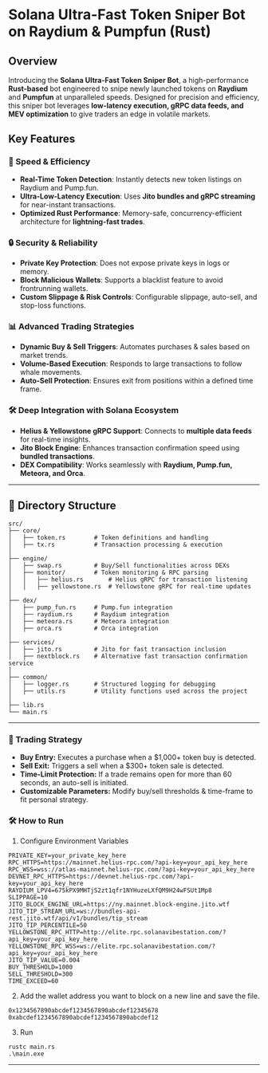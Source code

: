# <h1>Solana Ultra-Fast Token Sniper Bot on Raydium & Pumpfun (Rust) </h1>

## Overview

Introducing the **Solana Ultra-Fast Token Sniper Bot**, a high-performance **Rust-based** bot engineered to snipe newly launched tokens on **Raydium** and **Pumpfun** at unparalleled speeds. Designed for precision and efficiency, this sniper bot leverages **low-latency execution, gRPC data feeds, and MEV optimization** to give traders an edge in volatile markets.

## Key Features

### 🚀 Speed & Efficiency
- **Real-Time Token Detection**: Instantly detects new token listings on Raydium and Pump.fun.
- **Ultra-Low-Latency Execution**: Uses **Jito bundles and gRPC streaming** for near-instant transactions.
- **Optimized Rust Performance**: Memory-safe, concurrency-efficient architecture for **lightning-fast trades**.

### 🔒 Security & Reliability
- **Private Key Protection**: Does not expose private keys in logs or memory.
- **Block Malicious Wallets**: Supports a blacklist feature to avoid frontrunning wallets.
- **Custom Slippage & Risk Controls**: Configurable slippage, auto-sell, and stop-loss functions.

### 📊 Advanced Trading Strategies
- **Dynamic Buy & Sell Triggers**: Automates purchases & sales based on market trends.
- **Volume-Based Execution**: Responds to large transactions to follow whale movements.
- **Auto-Sell Protection**: Ensures exit from positions within a defined time frame.

### 🛠️ Deep Integration with Solana Ecosystem
- **Helius & Yellowstone gRPC Support**: Connects to **multiple data feeds** for real-time insights.
- **Jito Block Engine**: Enhances transaction confirmation speed using **bundled transactions**.
- **DEX Compatibility**: Works seamlessly with **Raydium, Pump.fun, Meteora, and Orca**.

---

## 📁 Directory Structure

```plaintext
src/
├── core/
│   ├── token.rs        # Token definitions and handling
│   ├── tx.rs           # Transaction processing & execution
│
├── engine/
│   ├── swap.rs         # Buy/Sell functionalities across DEXs
│   ├── monitor/        # Token monitoring & RPC parsing
│   │   ├── helius.rs       # Helius gRPC for transaction listening
│   │   ├── yellowstone.rs  # Yellowstone gRPC for real-time updates
│
├── dex/
│   ├── pump_fun.rs     # Pump.fun integration
│   ├── raydium.rs      # Raydium integration
│   ├── meteora.rs      # Meteora integration
│   ├── orca.rs         # Orca integration
│
├── services/
│   ├── jito.rs         # Jito for fast transaction inclusion
│   ├── nextblock.rs    # Alternative fast transaction confirmation service
│
├── common/
│   ├── logger.rs       # Structured logging for debugging
│   ├── utils.rs        # Utility functions used across the project
│
├── lib.rs
└── main.rs

```
---

### 🎯 Trading Strategy

- **Buy Entry:** Executes a purchase when a $1,000+ token buy is detected.
- **Sell Exit:** Triggers a sell when a $300+ token sale is detected.
- **Time-Limit Protection:** If a trade remains open for more than 60 seconds, an auto-sell is initiated.
- **Customizable Parameters:** Modify buy/sell thresholds & time-frame to fit personal strategy.

### 🛠️ How to Run
1. Configure Environment Variables
```plaintext
PRIVATE_KEY=your_private_key_here
RPC_HTTPS=https://mainnet.helius-rpc.com/?api-key=your_api_key_here
RPC_WSS=wss://atlas-mainnet.helius-rpc.com/?api-key=your_api_key_here
DEVNET_RPC_HTTPS=https://devnet.helius-rpc.com/?api-key=your_api_key_here
RAYDIUM_LPV4=675kPX9MHTjS2zt1qfr1NYHuzeLXfQM9H24wFSUt1Mp8
SLIPPAGE=10
JITO_BLOCK_ENGINE_URL=https://ny.mainnet.block-engine.jito.wtf
JITO_TIP_STREAM_URL=ws://bundles-api-rest.jito.wtf/api/v1/bundles/tip_stream
JITO_TIP_PERCENTILE=50
YELLOWSTONE_RPC_HTTP=http://elite.rpc.solanavibestation.com/?api_key=your_api_key_here
YELLOWSTONE_RPC_WSS=ws://elite.rpc.solanavibestation.com/?api_key=your_api_key_here
JITO_TIP_VALUE=0.004
BUY_THRESHOLD=1000
SELL_THRESHOLD=300
TIME_EXCEED=60
```
2. Add the wallet address you want to block on a new line and save the file.
```
0x1234567890abcdef1234567890abcdef12345678
0xabcdef1234567890abcdef1234567890abcdef12
```
3. Run
 ```
rustc main.rs
.\main.exe
```
---

